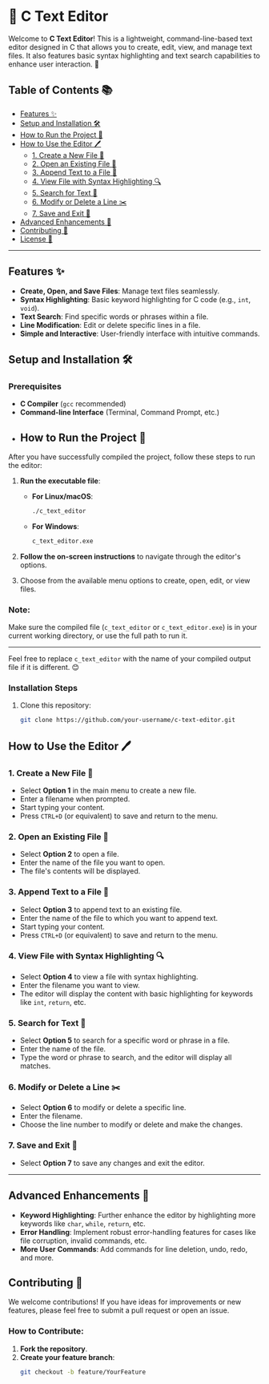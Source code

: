 # 📝 C Text Editor

Welcome to **C Text Editor**! This is a lightweight, command-line-based text editor designed in C that allows you to create, edit, view, and manage text files. It also features basic syntax highlighting and text search capabilities to enhance user interaction. 🚀

## Table of Contents 📚

- [Features ✨](#features-)
- [Setup and Installation 🛠️](#setup-and-installation-️)
- [How to Run the Project 🚀](#how-to-run-the-project-)
- [How to Use the Editor 🖊️](#how-to-use-the-editor-️)
  - [1. Create a New File 📄](#1-create-a-new-file-)
  - [2. Open an Existing File 📂](#2-open-an-existing-file-)
  - [3. Append Text to a File 📝](#3-append-text-to-a-file-)
  - [4. View File with Syntax Highlighting 🔍](#4-view-file-with-syntax-highlighting-)
  - [5. Search for Text 🔎](#5-search-for-text-)
  - [6. Modify or Delete a Line ✂️](#6-modify-or-delete-a-line-)
  - [7. Save and Exit 💾](#7-save-and-exit-)
- [Advanced Enhancements 🔧](#advanced-enhancements-)
- [Contributing 🤝](#contributing-)
- [License 📄](#license-)

---

## Features ✨

- **Create, Open, and Save Files**: Manage text files seamlessly.
- **Syntax Highlighting**: Basic keyword highlighting for C code (e.g., `int`, `void`).
- **Text Search**: Find specific words or phrases within a file.
- **Line Modification**: Edit or delete specific lines in a file.
- **Simple and Interactive**: User-friendly interface with intuitive commands.

## Setup and Installation 🛠️

### Prerequisites

- **C Compiler** (`gcc` recommended)
- **Command-line Interface** (Terminal, Command Prompt, etc.)
- ## How to Run the Project 🚀

After you have successfully compiled the project, follow these steps to run the editor:

1. **Run the executable file**:

   - **For Linux/macOS**:
     ```bash
     ./c_text_editor
     ```

   - **For Windows**:
     ```bash
     c_text_editor.exe
     ```

2. **Follow the on-screen instructions** to navigate through the editor's options.

3. Choose from the available menu options to create, open, edit, or view files.

### Note: 
Make sure the compiled file (`c_text_editor` or `c_text_editor.exe`) is in your current working directory, or use the full path to run it.

---

Feel free to replace `c_text_editor` with the name of your compiled output file if it is different. 😊


### Installation Steps

1. Clone this repository:
   ```bash
   git clone https://github.com/your-username/c-text-editor.git
## How to Use the Editor 🖊️

### 1. Create a New File 📄
   - Select **Option 1** in the main menu to create a new file.
   - Enter a filename when prompted.
   - Start typing your content.
   - Press `CTRL+D` (or equivalent) to save and return to the menu.

### 2. Open an Existing File 📂
   - Select **Option 2** to open a file.
   - Enter the name of the file you want to open.
   - The file's contents will be displayed.

### 3. Append Text to a File 📝
   - Select **Option 3** to append text to an existing file.
   - Enter the name of the file to which you want to append text.
   - Start typing your content.
   - Press `CTRL+D` (or equivalent) to save and return to the menu.

### 4. View File with Syntax Highlighting 🔍
   - Select **Option 4** to view a file with syntax highlighting.
   - Enter the filename you want to view.
   - The editor will display the content with basic highlighting for keywords like `int`, `return`, etc.

### 5. Search for Text 🔎
   - Select **Option 5** to search for a specific word or phrase in a file.
   - Enter the name of the file.
   - Type the word or phrase to search, and the editor will display all matches.

### 6. Modify or Delete a Line ✂️
   - Select **Option 6** to modify or delete a specific line.
   - Enter the filename.
   - Choose the line number to modify or delete and make the changes.

### 7. Save and Exit 💾
   - Select **Option 7** to save any changes and exit the editor.

---

## Advanced Enhancements 🔧
   - **Keyword Highlighting**: Further enhance the editor by highlighting more keywords like `char`, `while`, `return`, etc.
   - **Error Handling**: Implement robust error-handling features for cases like file corruption, invalid commands, etc.
   - **More User Commands**: Add commands for line deletion, undo, redo, and more.

## Contributing 🤝

We welcome contributions! If you have ideas for improvements or new features, please feel free to submit a pull request or open an issue.

### How to Contribute:
1. **Fork the repository**.
2. **Create your feature branch**:
   ```bash
   git checkout -b feature/YourFeature
